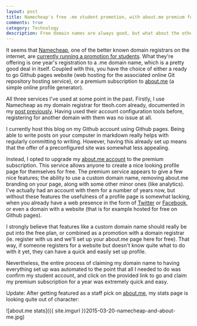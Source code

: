 ```yaml
---
layout: post
title: Namecheap's free .me student promotion, with about.me premium for a year
comments: true
category: Technology
description: Free domain names are always good, but what about the other things that come with Namecheap's student promotion?
---
```


It seems that <a href="http://www.namecheap.com">Namecheap</a>, one of the better known domain registrars on the internet, are <a href="http://www.nc.me">currently running a promotion for students</a>. What they're offering is one year's registration to a .me domain name, which is a pretty good deal in itself. Coupled with this, you have the choice of either a ready to go Github pages website (web hosting for the associated online Git repository hosting service), or a premium subscription to <a href="http://www.about.me">about.me</a> (a simple online profile generator). 

<!--break-->

All three services I've used at some point in the past. Firstly, I use Namecheap as my domain registrar for tteoh.com already, documented in my <a href="{% post_url 2015-03-07-transitioning-website %}">post previously</a>. Having used their account configuration tools before, registering for another domain with them was no issue at all. 

I currently host this blog on my Github account using Github pages. Being able to write posts on your computer in markdown really helps with regularly committing to writing. However, having this already set up means that the offer of a preconfigured site was somewhat less appealing. 

Instead, I opted to upgrade my <a href="http://www.about.me/tteoh">about.me account</a> to the premium subscription. This service allows anyone to create a nice looking profile page for themselves for free. The premium service appears to give a few nice features; the ability to use a custom domain name, removing about.me branding on your page, along with some other minor ones (like analytics). I've actually had an account with them for a number of years now, but without these features the usefulness of a profile page is somewhat lacking, when you already have a web presence in the form of <a href="http://www.twitter.com">Twitter</a> or <a href="http://www.facebook.com">Facebook</a>, or even a domain with a website (that is for example hosted for free on Github pages). 

I strongly believe that features like a custom domain name should really be put into the free plan, or combined as a promotion with a domain registrar (ie. register with us and we'll set up your about.me page here for free). That way, if someone registers for a website but doesn't know quite what to do with it yet, they can have a quick and easily set up profile. 

Nevertheless, the entire process of claiming my domain name to having everything set up was automated to the point that all I needed to do was confirm my student account, and click on the provided link to go and claim my premium subscription for a year was extremely quick and easy. 

Update: After getting featured as a staff pick on <a href="http://www.about.me">about.me</a>, my stats page is looking quite out of character:

![about.me stats]({{ site.imgurl }}2015-03-20-namecheap-and-about-me.jpg)
